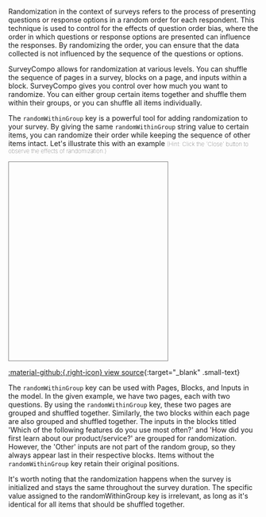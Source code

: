 Randomization in the context of surveys refers to the process of presenting questions or response options in a random order for each respondent. This technique is used to control for the effects of question order bias, where the order in which questions or response options are presented can influence the responses. By randomizing the order, you can ensure that the data collected is not influenced by the sequence of the questions or options.

SurveyCompo allows for randomization at various levels. You can shuffle the sequence of pages in a survey, blocks on a page, and inputs within a block. SurveyCompo gives you control over how much you want to randomize. You can either group certain items together and shuffle them within their groups, or you can shuffle all items individually.

The `randomWithinGroup` key is a powerful tool for adding randomization to your survey. By giving the same `randomWithinGroup` string value to certain items, you can randomize their order while keeping the sequence of other items intact. Let's illustrate this with an example <span style="font-weight: lighter; font-size: smaller">(Hint: Click the 'Close' button to observe the effects of randomization.)</span>

<div style="border: 1px solid gray; width: 320px; height: 400px; margin-bottom: 10px" class="resizable">
	<survey-compo
		src="https://surveycompo.github.io/examples/examples/randomization/source.json"
	/>
</div>

[:material-github:{.right-icon} view source](https://github.com/SurveyCompo/examples/tree/main/examples/randomization){:target="\_blank" .small-text}

The `randomWithinGroup` key can be used with Pages, Blocks, and Inputs in the model. In the given example, we have two pages, each with two questions. By using the `randomWithinGroup` key, these two pages are grouped and shuffled together. Similarly, the two blocks within each page are also grouped and shuffled together. The inputs in the blocks titled 'Which of the following features do you use most often?' and 'How did you first learn about our product/service?' are grouped for randomization. However, the 'Other' inputs are not part of the random group, so they always appear last in their respective blocks. Items without the `randomWithinGroup` key retain their original positions.

It's worth noting that the randomization happens when the survey is initialized and stays the same throughout the survey duration. The specific value assigned to the randomWithinGroup key is irrelevant, as long as it's identical for all items that should be shuffled together.
